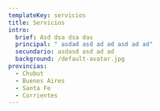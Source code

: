 ```yaml
---
templateKey: servicios
title: Servicios
intro:
  brief: Asd dsa dsa das
  principal: " asdad asd ad ad asd ad ad"
  secundario: asdasd asd ad ad
  background: /default-avatar.jpg
provincias:
  - Chubut
  - Buenos Aires
  - Santa Fe
  - Corrientes
---
```

